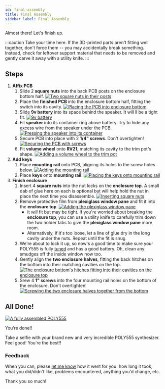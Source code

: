 ```yaml
---
id: final-assembly
title: Final Assembly
sidebar_label: Final Assembly
---
```


Almost there! Let's finish up.

:::caution
Take your time here. If the 3D-printed parts aren't fitting well together, don't force them -- you may accidentally break something. Instead, check for leftover support material that needs to be removed and gently carve it away with a utility knife.
:::

## Steps

1. **Affix PCB**
   1. Slide 2 **square nuts** into the back PCB posts on the enclosure bottom half.
      [![Two square nuts in their posts](/img/assembly/nuts_in_enclosure_bottom.jpg)](/img/assembly/nuts_in_enclosure_bottom.jpg)
   2. Place the **finished PCB** into the enclosure bottom half, fitting the switch into its cavity.
      [![Placing the PCB into enclosure bottom](/img/assembly/pcb_in_enclosure_bottom.jpg)](/img/assembly/pcb_in_enclosure_bottom.jpg)
   3. Slide **9v battery** into its space behind the speaker. It will ll be a tight fit.
      [![9v battery](/img/assembly/battery.jpg)](/img/assembly/battery.jpg)
   4. Fit **speaker** into its container ring above battery. Try to hide any excess wire from the speaker under the PCB.
      [![Pressing the speaker into its container](/img/assembly/speaker.jpg)](/img/assembly/speaker.jpg)
   5. Secure PCB into place with 2 **1/4" screws**. Don't overtighten!
      [![Securing the PCB with screws](/img/assembly/screwing_pcb_into_enclosure_bottom.jpg)](/img/assembly/screwing_pcb_into_enclosure_bottom.jpg)
   6. Fit **volume wheel** onto **RV21**, matching its cavity to the trim pot's shape.
      [![Adding a volume wheel to the trim pot](/img/assembly/volume_wheel.jpg)](/img/assembly/volume_wheel.jpg)
2. **Add keys**
   1. Place **mounting rail** onto PCB, aligning its holes to the screw holes below.
      [![Adding the mounting rail](/img/assembly/mounting_rail.jpg)](/img/assembly/mounting_rail.jpg)
   2. Place **keys** onto **mounting rail**.
      [![Placing the keys onto mounting rail](/img/assembly/keys.jpg)](/img/assembly/keys.jpg)
3. **Finish enclosure**
   1. Insert 4 **square nuts** into the nut locks on the **enclosure top**. A small dab of glue here on each is optional but will help hold the nut in place the next time you disassemble.
      [![Inserting square nuts](/img/assembly/nuts_in_enclosure_top.jpg)](/img/assembly/nuts_in_enclosure_top.jpg)
   2. Remove protective film from **plexiglass window pane** and fit it into the **enclosure top**.
      [![Adding the plexiglass window pane](/img/assembly/plexiglass_window.jpg)](/img/assembly/plexiglass_window.jpg)
      - It _will_ fit but may be tight. If you're worried about breaking the **enclosure top**, you can use a utility knife to carefully trim down the two holder tabs to give the **plexiglass window pane** more room.
      - Alternatively, if it's too loose, let a line of glue dry in the long cavity under the nuts. Repeat until the fit is snug.
   3. We're about to lock it up, so now's a good time to make sure your POLY555 is fully [tuned](tuning) and has a good battery. Oh, clean any smudges off the inside window now too.
   4. Gently align the **two enclosure halves**, fitting the back hitches on the bottom into their matching cavities on the top.
      [![The enclosure bottom's hitches fitting into their cavities on the enclosure top](/img/assembly/hitch.jpg)](/img/assembly/hitch.jpg)
   5. Srew 4 **1" screws** into the four mounting rail holes on the bottom of the enclosure. Don't overtighten!
      [![Screwing the two enclosure halves together from the bottom](/img/assembly/screws_in_enclosure_back.jpg)](/img/assembly/screws_in_enclosure_back.jpg)

## All Done!

[![A fully assembled POLY555](/img/assembly/all_done.jpg)](/img/assembly/all_done.jpg)

You’re done!!

Take a selfie with your brand new and very incredible POLY555 synthesizer. Feel good! You're the best!!

### Feedback

When you can, please [let me know](https://www.oskitone.com/contact) how it went for you: how long it took, what you did/didn't like, problems encountered, anything you'd change, etc.

Thank you so much!
